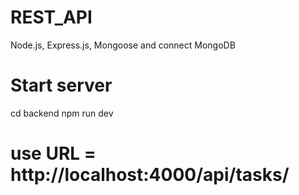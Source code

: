 
# REST_API
Node.js, Express.js, Mongoose and connect MongoDB
 # Start server
 cd backend
 npm run dev
 # use URL = http://localhost:4000/api/tasks/
